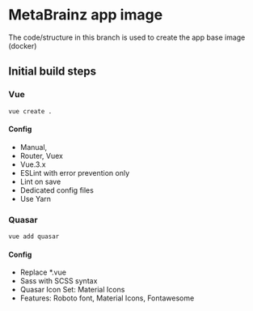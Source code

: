# MetaBrainz app image

The code/structure in this branch is used to create the app base image (docker)

## Initial build steps
### Vue
```
vue create .
```
#### Config
- Manual, 
- Router, Vuex 
- Vue.3.x
- ESLint with error prevention only
- Lint on save
- Dedicated config files
- Use Yarn
### Quasar
```
vue add quasar
```
#### Config
- Replace *.vue
- Sass with SCSS syntax
- Quasar Icon Set: Material Icons
- Features: Roboto font, Material Icons, Fontawesome
